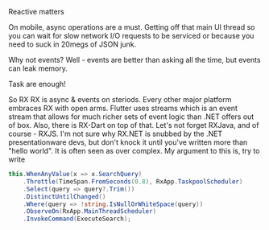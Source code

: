 Reactive matters

On mobile, async operations are a must.  Getting off that main UI thread so you can wait for slow network I/O requests to be serviced or because you need to suck in 20megs of JSON junk.


Why not events?
Well - events are better than asking all the time, but events can leak memory. 

Task are enough!

So RX
RX is async & events on steriods.  Every other major platform embraces RX with open arms.  Flutter uses streams which is an event stream that allows for much richer sets of event logic than .NET offers out of box.  Also, there is RX-Dart on top of that.  Let's not forget RXJava, and of course - RXJS.  I'm not sure why RX.NET is snubbed by the .NET presentationware devs, but don't knock it until you've written more than "hello world".  It is often seen as over complex.  My argument to this is, try to write 

```csharp
this.WhenAnyValue(x => x.SearchQuery)
    .Throttle(TimeSpan.FromSeconds(0.8), RxApp.TaskpoolScheduler)
    .Select(query => query?.Trim())
    .DistinctUntilChanged()
    .Where(query => !string.IsNullOrWhiteSpace(query))
    .ObserveOn(RxApp.MainThreadScheduler)
    .InvokeCommand(ExecuteSearch);
```